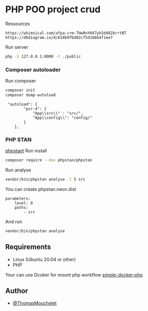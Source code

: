 # PHP POO project crud

Ressources
```
https://whimsical.com/afpa-crm-THwRnYHX7yk5dd82brrtBT
https://dbdiagram.io/d/618b9fbd02cf5d186b4f1ee7
```

Run server
```bash
php -S 127.0.0.1:8000 -t ./public
```

### Composer autoloader

Run composer
```bash
composer init
composer dump-autoload
```

```
 "autoload": {
        "psr-4": {
            "App\\src\\" : "src/",
            "App\\config\\": "config/"
        }
    },
```

### PHP STAN

[phpstant](https://github.com/phpstan/phpstan)
Run install
```bash
composer require --dev phpstan/phpstan
```

Run analyse
```bash
vendor/bin/phpstan analyse -l 5 src
```

You can create phpstan.neon.dist
```
parameters:
    level: 0
    paths:
        - src
```

And run
```bash
vendor/bin/phpstan analyse
```

## Requirements

- Linux (Ubuntu 20.04 or other)
- PHP

Your can use Dcoker for mount php workflow [simple-docker-php](https://github.com/ThomasMouchelet/simple-docker-php)

## Author

- [@ThomasMouchelet](https://github.com/ThomasMouchelet)



